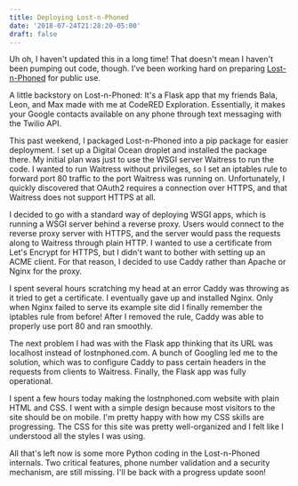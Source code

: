 ```yaml
---
title: Deploying Lost-n-Phoned
date: '2018-07-24T21:28:20-05:00'
draft: false
---
```

Uh oh, I haven't updated this in a long time! That doesn't mean I haven't been pumping out code, though. I've been working hard on preparing [Lost-n-Phoned](https://github.com/ljacob15/lost-and-phoned/) for public use.

A little backstory on Lost-n-Phoned: It's a Flask app that my friends Bala, Leon, and Max made with me at CodeRED Exploration. Essentially, it makes your Google contacts available on any phone through text messaging with the Twilio API.

This past weekend, I packaged Lost-n-Phoned into a pip package for easier deployment. I set up a Digital Ocean droplet and installed the package there. My initial plan was just to use the WSGI server Waitress to run the code. I wanted to run Waitress without privileges, so I set an iptables rule to forward port 80 traffic to the port Waitress was running on. Unfortunately, I quickly discovered that OAuth2 requires a connection over HTTPS, and that Waitress does not support HTTPS at all. 

I decided to go with a standard way of deploying WSGI apps, which is running a WSGI server behind a reverse proxy. Users would connect to the reverse proxy server with HTTPS, and the server would pass the requests along to Waitress through plain HTTP. I wanted to use a certificate from Let's Encrypt for HTTPS, but I didn't want to bother with setting up an ACME client. For that reason, I decided to use Caddy rather than Apache or Nginx for the proxy.

I spent several hours scratching my head at an error Caddy was throwing as it tried to get a certificate. I eventually gave up and installed Nginx. Only when Nginx failed to serve its example site did I finally remember the iptables rule from before! After I removed the rule, Caddy was able to properly use port 80 and ran smoothly.

The next problem I had was with the Flask app thinking that its URL was localhost instead of lostnphoned.com. A bunch of Googling led me to the solution, which was to configure Caddy to pass certain headers in the requests from clients to Waitress. Finally, the Flask app was fully operational.

I spent a few hours today making the lostnphoned.com website with plain HTML and CSS. I went with a simple design because most visitors to the site should be on mobile. I'm pretty happy with how my CSS skills are progressing. The CSS for this site was pretty well-organized and I felt like I understood all the styles I was using.

All that's left now is some more Python coding in the Lost-n-Phoned internals. Two critical features, phone number validation and a security mechanism, are still missing. I'll be back with a progress update soon!
